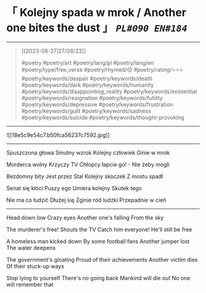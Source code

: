 # &#12300; Kolejny spada w mrok / Another one bites the dust &#12301; *`PL#090 EN#184`*

---

> [[2023-08-27|27/08/23]]
> 
> #poetry 
> #poetry/art 
> #poetry/lang/pl #poetry/lang/en 
> #poetry/type/free_verse 
> #poetry/rhymed/🟡 
> #poetry/rating/⭐⭐⭐ 
> #poetry/keywords/despair #poetry/keywords/death #poetry/keywords/dark #poetry/keywords/humanity #poetry/keywords/disappointing_reality #poetry/keywords/existential #poetry/keywords/resignation #poetry/keywords/futility #poetry/keywords/depressive #poetry/keywords/frustration #poetry/keywords/guilt #poetry/keywords/sadness #poetry/keywords/suicide #poetry/keywords/thought-provoking 

---

![[18e5c9e54c7.b50fca56237c7592.jpg]]

---

Spuszczona głowa
Smutny wzrok
Kolejny człowiek
Ginie w mrok

Morderca wolny
Krzyczy TV
Chłopcy łapcie go! -
Nie żeby mogli

Bezdomny bity
Jest przez Stal 
Kolejny skoczek
Z mostu spadł

Senat się kłóci
Puszy ego
Umiera kolejny
Skutek tego

Nie ma co łudzić 
Dłużej się
Zginie ród ludzki
Przepadnie w cień

---

Head down low
Crazy eyes
Another one's falling
From the sky

The murderer's free!
Shouts the TV
Catch him everyone!
He'll still be free

A homeless man kicked down
By some football fans
Another jumper lost
The water deepens

The government's gloating
Proud of their achievements
Another victim dies
Of their stuck-up ways

Stop lying to yourself
There's no going back
Mankind will die out
No one will remember that